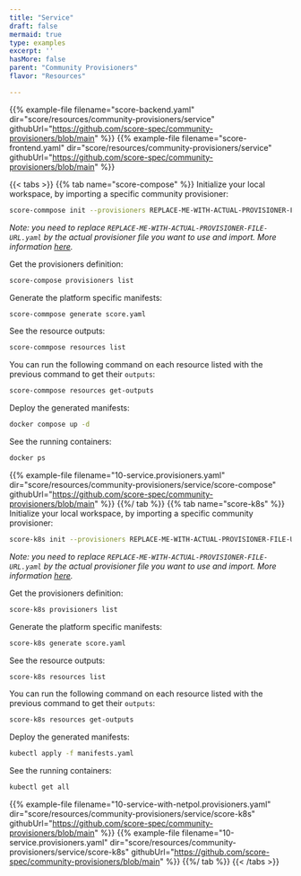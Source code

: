 ```yaml
---
title: "Service"
draft: false
mermaid: true
type: examples
excerpt: ''
hasMore: false
parent: "Community Provisioners"
flavor: "Resources"

---
```


{{% example-file filename="score-backend.yaml" dir="score/resources/community-provisioners/service" githubUrl="https://github.com/score-spec/community-provisioners/blob/main" %}}
{{% example-file filename="score-frontend.yaml" dir="score/resources/community-provisioners/service" githubUrl="https://github.com/score-spec/community-provisioners/blob/main" %}}

{{< tabs >}}
{{% tab name="score-compose" %}}
Initialize your local workspace, by importing a specific community provisioner:

```bash
score-commpose init --provisioners REPLACE-ME-WITH-ACTUAL-PROVISIONER-FILE-URL.yaml
```

_Note: you need to replace `REPLACE-ME-WITH-ACTUAL-PROVISIONER-FILE-URL.yaml` by the actual provisioner file you want to use and import. More information [here](https://docs.score.dev/docs/score-implementation/score-compose/resources-provisioners/#install-provisioner-files)._

Get the provisioners definition:

```bash
score-compose provisioners list
```

Generate the platform specific manifests:

```bash
score-commpose generate score.yaml
```

See the resource outputs:

```bash
score-commpose resources list
```

You can run the following command on each resource listed with the previous command to get their `outputs`:

```bash
score-commpose resources get-outputs
```

Deploy the generated manifests:

```bash
docker compose up -d
```

See the running containers:

```bash
docker ps
```

{{% example-file filename="10-service.provisioners.yaml" dir="score/resources/community-provisioners/service/score-compose" githubUrl="https://github.com/score-spec/community-provisioners/blob/main" %}}
{{%/ tab %}}
{{% tab name="score-k8s" %}}
Initialize your local workspace, by importing a specific community provisioner:

```bash
score-k8s init --provisioners REPLACE-ME-WITH-ACTUAL-PROVISIONER-FILE-URL.yaml
```

_Note: you need to replace `REPLACE-ME-WITH-ACTUAL-PROVISIONER-FILE-URL.yaml` by the actual provisioner file you want to use and import. More information [here](https://docs.score.dev/docs/score-implementation/score-k8s/resources-provisioners/#install-provisioner-files)._

Get the provisioners definition:

```bash
score-k8s provisioners list
```

Generate the platform specific manifests:

```bash
score-k8s generate score.yaml
```

See the resource outputs:

```bash
score-k8s resources list
```

You can run the following command on each resource listed with the previous command to get their `outputs`:

```bash
score-k8s resources get-outputs
```

Deploy the generated manifests:

```bash
kubectl apply -f manifests.yaml
```

See the running containers:

```bash
kubectl get all
```

{{% example-file filename="10-service-with-netpol.provisioners.yaml" dir="score/resources/community-provisioners/service/score-k8s" githubUrl="https://github.com/score-spec/community-provisioners/blob/main" %}}
{{% example-file filename="10-service.provisioners.yaml" dir="score/resources/community-provisioners/service/score-k8s" githubUrl="https://github.com/score-spec/community-provisioners/blob/main" %}}
{{%/ tab %}}
{{< /tabs >}}
